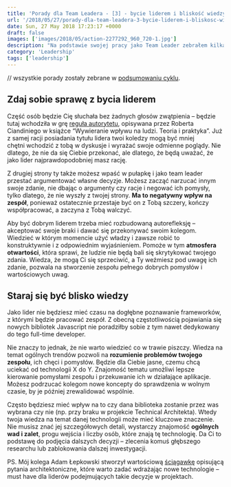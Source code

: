 ```yaml
---
title: 'Porady dla Team Leadera - [3] - bycie liderem i bliskość wiedzy'
url: '/2018/05/27/porady-dla-team-leadera-3-bycie-liderem-i-bliskosc-wiedzy/'
date: Sun, 27 May 2018 17:23:17 +0000
draft: false
images: ['images/2018/05/action-2277292_960_720-1.jpg']
description: "Na podstawie swojej pracy jako Team Leader zebrałem kilka porad dotyczących prowadzenia zespołem, którymi chciałbym się podzielić. "
category: 'Leadership'
tags: ['leadership']
---
```


// wszystkie porady zostały zebrane w [podsumowaniu cyklu](/2018/05/17/porady-dla-team-leadera-podsumowanie/).

## Zdaj sobie sprawę z bycia liderem

Część osób będzie Cię słuchała bez żadnych głosów zwątpienia – będzie tutaj wchodziła w grę [reguła autorytetu](http://jamowie.to/zabojczo-silna-regula-autorytetu/), opisywana przez Roberta Ciandiniego w książce “Wywieranie wpływu na ludzi. Teoria i praktyka”. Już z samej racji posiadania tytułu lidera twoi koledzy mogą być mniej chętni wchodzić z tobą w dyskusje i wyrażać swoje odmienne poglądy. Nie dlatego, że nie da się Ciebie przekonać, ale dlatego, że będą uważać, że jako lider najprawdopodobniej masz rację.

Z drugiej strony ty także możesz wpaść w pułapkę i jako team leader przestać argumentować własne decyzje. Możesz zacząć narzucać innym swoje zdanie, nie dbając o argumenty czy racje i negować ich pomysły, tylko dlatego, że nie wyszły z twojej strony. **Ma to negatywny wpływ na zespół**, ponieważ ostatecznie przestaje być on z Tobą szczery, kończy współpracować, a zaczyna z Tobą walczyć.

Aby być dobrym liderem trzeba mieć rozbudowaną autorefleksję – akceptować swoje braki i dawać się przekonywać swoim kolegom. Wiedzieć w którym momencie użyć władzy i zawsze robić to konstruktywnie i z odpowiednim wyjaśnieniem. Pomoże w tym **atmosfera otwartości**, która sprawi, że ludzie nie będą bali się skrytykować twojego zdania. Wiedza, że mogą Ci się sprzeciwić, a Ty weźmiesz pod uwagę ich zdanie, pozwala na stworzenie zespołu pełnego dobrych pomysłów i wartościowych uwag.

## Staraj się być blisko wiedzy

Jako lider nie będziesz mieć czasu na dogłębne poznawanie frameworków, z którymi będzie pracować zespół. Z obecną częstotliwością pojawiania się nowych bibliotek Javascript nie poradziłby sobie z tym nawet dedykowany do tego full-time developer.

Nie znaczy to jednak, że nie warto wiedzieć co w trawie piszczy. Wiedza na temat ogólnych trendów pozwoli na **rozumienie problemów twojego zespołu**, ich chęci i pomysłów. Będzie dla Ciebie jasne, czemu chcą uciekać od technologii X do Y. Znajomość tematu umożliwi lepsze kierowanie pomysłami zespołu i przekuwanie ich w działające aplikacje. Możesz podrzucać kolegom nowe koncepty do sprawdzenia w wolnym czasie, by je później zrewalidować wspólnie.

Często będziesz mieć wpływ na to czy dana biblioteka zostanie przez was wybrana czy nie (np. przy braku w projekcie Technical Architekta). Wtedy twoja wiedza na temat danej technologii może mieć kluczowe znaczenie. Nie musisz znać jej szczegółowych detali, wystarczy znajomość **ogólnych wad i zalet**, progu wejścia i liczby osób, które znają tę technologię. Da Ci to podstawę do podjęcia dalszych decyzji – zlecenia komuś głębszego researchu lub zablokowania dalszej inwestygacji.

PS. Mój kolega Adam Łepkowski stworzył wartościową [ściągawkę](http://devmate.net/2018/04/choosing-technology-useful-questions-from-architects-perspective/) opisującą pytania architektoniczne, które warto zadać wdrażając nowe technologie – must have dla liderów podejmujących takie decyzje w projektach.